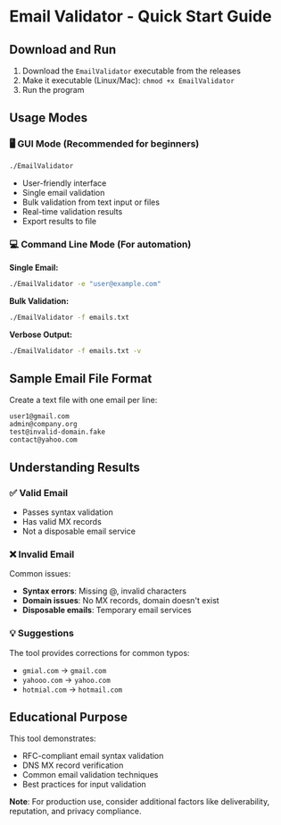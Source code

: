 # Email Validator - Quick Start Guide

## Download and Run

1. Download the `EmailValidator` executable from the releases
2. Make it executable (Linux/Mac): `chmod +x EmailValidator`
3. Run the program

## Usage Modes

### 🖥️ GUI Mode (Recommended for beginners)
```bash
./EmailValidator
```
- User-friendly interface
- Single email validation
- Bulk validation from text input or files
- Real-time validation results
- Export results to file

### 💻 Command Line Mode (For automation)

**Single Email:**
```bash
./EmailValidator -e "user@example.com"
```

**Bulk Validation:**
```bash
./EmailValidator -f emails.txt
```

**Verbose Output:**
```bash
./EmailValidator -f emails.txt -v
```

## Sample Email File Format

Create a text file with one email per line:
```
user1@gmail.com
admin@company.org
test@invalid-domain.fake
contact@yahoo.com
```

## Understanding Results

### ✅ Valid Email
- Passes syntax validation
- Has valid MX records
- Not a disposable email service

### ❌ Invalid Email
Common issues:
- **Syntax errors**: Missing @, invalid characters
- **Domain issues**: No MX records, domain doesn't exist
- **Disposable emails**: Temporary email services

### 💡 Suggestions
The tool provides corrections for common typos:
- `gmial.com` → `gmail.com`
- `yahooo.com` → `yahoo.com`
- `hotmial.com` → `hotmail.com`

## Educational Purpose

This tool demonstrates:
- RFC-compliant email syntax validation
- DNS MX record verification
- Common email validation techniques
- Best practices for input validation

**Note**: For production use, consider additional factors like deliverability, reputation, and privacy compliance.